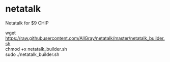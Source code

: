 # netatalk
Netatalk for $9 CHIP  

wget https://raw.githubusercontent.com/AllGray/netatalk/master/netatalk_builder.sh  
chmod +x netatalk_builder.sh  
sudo ./netatalk_builder.sh
